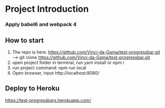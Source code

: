 # Project Introduction
### Apply babel6 and webpack 4

## How to start
1. The repo is here: https://github.com/Vinci-da-Gama/test-progressbar.git --> git clone https://github.com/Vinci-da-Gama/test-progressbar.git
2. open project folder in terminal, run yarn install or npm i
3. run project command: npm run local
4. Open browser, input http://localhost:8080/

## Deploy to Heroku
https://test-progressbars.herokuapp.com/